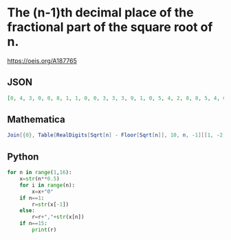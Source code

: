 # The \(n\-1\)th decimal place of the fractional part of the square root of n\.
https://oeis.org/A187765
## JSON
```JSON
[0, 4, 3, 0, 0, 8, 1, 1, 0, 0, 3, 3, 3, 9, 1, 0, 5, 4, 2, 8, 8, 5, 4, 6, 0, 1, 2, 7, 5, 0, 8, 7, 2, 3, 0, 0, 2, 2, 7, 9, 4, 0, 6, 0, 7, 3, 0, 4, 0, 7, 3, 2, 4, 8, 8, 6, 9, 0, 7, 4, 3, 5, 7, 0, 2, 3, 3, 9, 8, 7, 5, 7, 9, 6, 4, 6, 3, 4, 9, 5, 0, 3, 5, 0, 7, 0, 2]
```
## Mathematica
```Mathematica
Join[{0}, Table[RealDigits[Sqrt[n] - Floor[Sqrt[n]], 10, n, -1][[1, -2]], {n, 2, 87}]]
```
## Python
```Python
for n in range(1,16):
    x=str(n**0.5)
    for i in range(n):
        x=x+"0"
    if n==1:
        r=str(x[-1])
    else:
        r=r+","+str(x[n])
    if n==15:
        print(r)
```
